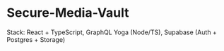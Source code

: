 # Secure-Media-Vault
Stack: React + TypeScript, GraphQL Yoga (Node/TS), Supabase (Auth + Postgres + Storage)
